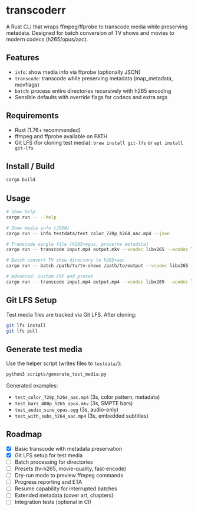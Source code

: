 <!-- file: README.md -->
<!-- version: 0.3.0 -->
<!-- guid: 0a1b2c3d-4e5f-6789-abcd-ef0123456789 -->

# transcoderr

A Rust CLI that wraps ffmpeg/ffprobe to transcode media while preserving metadata. Designed for batch conversion of TV shows and movies to modern codecs (h265/opus/aac).

## Features

- `info`: show media info via ffprobe (optionally JSON)
- `transcode`: transcode while preserving metadata (map_metadata, movflags)
- `batch`: process entire directories recursively with h265 encoding
- Sensible defaults with override flags for codecs and extra args

## Requirements

- Rust (1.76+ recommended)
- ffmpeg and ffprobe available on PATH
- Git LFS (for cloning test media): `brew install git-lfs` or `apt install git-lfs`

## Install / Build

```bash
cargo build
```

## Usage

```bash
# Show help
cargo run -- --help

# Show media info (JSON)
cargo run -- info testdata/test_color_720p_h264_aac.mp4 --json

# Transcode single file (h265+opus, preserve metadata)
cargo run -- transcode input.mp4 output.mkv --vcodec libx265 --acodec libopus

# Batch convert TV show directory to h265+aac
cargo run -- batch /path/to/tv-shows /path/to/output --vcodec libx265 --acodec aac --ext mkv

# Advanced: custom CRF and preset
cargo run -- transcode input.mp4 output.mp4 --vcodec libx265 --acodec libopus --extra -crf 28 -preset medium
```

## Git LFS Setup

Test media files are tracked via Git LFS. After cloning:

```bash
git lfs install
git lfs pull
```

## Generate test media

Use the helper script (writes files to `testdata/`):

```bash
python3 scripts/generate_test_media.py
```

Generated examples:

- `test_color_720p_h264_aac.mp4` (3s, color pattern, metadata)
- `test_bars_480p_h265_opus.mkv` (3s, SMPTE bars)
- `test_audio_sine_opus.ogg` (3s, audio-only)
- `test_with_subs_h264_aac.mp4` (3s, embedded subtitles)


## Roadmap

- [x] Basic transcode with metadata preservation
- [x] Git LFS setup for test media
- [ ] Batch processing for directories
- [ ] Presets (tv-h265, movie-quality, fast-encode)
- [ ] Dry-run mode to preview ffmpeg commands
- [ ] Progress reporting and ETA
- [ ] Resume capability for interrupted batches
- [ ] Extended metadata (cover art, chapters)
- [ ] Integration tests (optional in CI)
